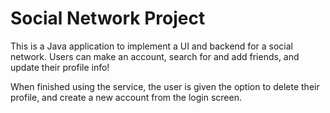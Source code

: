 # Social Network Project


This is a Java application to implement a UI and backend for a social network. Users can make an account, search for and add friends, and update their profile info!

When finished using the service, the user is given the option to delete their profile, and create a new account from the login screen.

